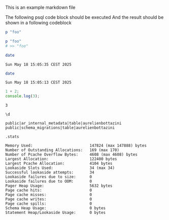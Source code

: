 This is an example markdown file

The following psql code block should be executed
And the result should be shown in a following codeblock

```ruby
p "foo"
```

```ruby RESULT
p "foo"
# >> "foo"
```

```bash
date
```

```RESULT
Sun May 18 15:05:35 CEST 2025
```

```zsh
date
```

```RESULT
Sun May 18 15:05:13 CEST 2025
```

```js
1 + 2;
console.log(3);
```

```RESULT
3
```

```psql
\d
```

```RESULT
public|ar_internal_metadata|table|aurelienbottazini
public|schema_migrations|table|aurelienbottazini
```

```sqlite3
.stats
```

```RESULT
Memory Used:                         147824 (max 147888) bytes
Number of Outstanding Allocations:   169 (max 170)
Number of Pcache Overflow Bytes:     4608 (max 4608) bytes
Largest Allocation:                  122400 bytes
Largest Pcache Allocation:           4104 bytes
Lookaside Slots Used:                34 (max 34)
Successful lookaside attempts:       34
Lookaside failures due to size:      0
Lookaside failures due to OOM:       0
Pager Heap Usage:                    5632 bytes
Page cache hits:                     0
Page cache misses:                   0
Page cache writes:                   0
Page cache spills:                   0
Schema Heap Usage:                   0 bytes
Statement Heap/Lookaside Usage:      0 bytes
```

